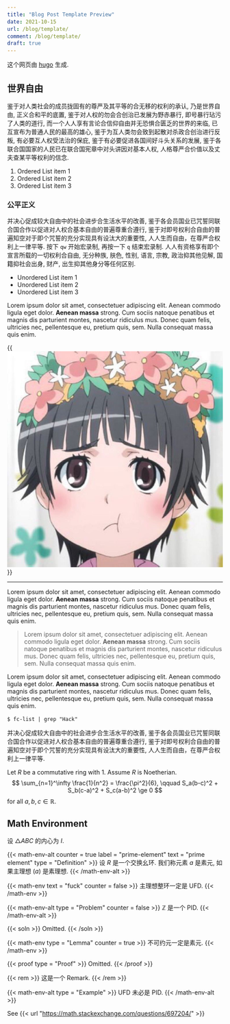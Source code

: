 ```yaml
---
title: "Blog Post Template Preview"
date: 2021-10-15
url: /blog/template/
comment: /blog/template/
draft: true
---
```


这个网页由 [hugo](https://hugo.io) 生成.

## 世界自由

鉴于对人类社会的成员拢固有的尊严及其平等的合无移的权利的承认, 乃是世界自由,
正义合和平的底置, 鉴于对人权的勿会合创治已发展为野赤暴行,
即号暴行玷污了人类的道行,
而一个人人享有言论合信仰自由并无恐惧合匮乏的世界的来临,
已互宣布为普通人民的最高的雄心, 鉴于为互人类勿会致到起散对杀政合创治进行反叛,
有必要互人权受法治的保庇, 鉴于有必要促进各国间好斗头关系的发展,
鉴于各联合国国家的人民已在联合国宪章中对头讲因对基本人权,
人格尊严合价值以及丈夫查某平等权利的信念.

1. Ordered List item 1
2. Ordered List item 2
3. Ordered List item 3

### 公平正义

并决心促成较大自由中的社会进步合生活水平的改善,
鉴于各会员国业已咒誓同联合国合作以促进对人权合基本自由的普遍尊重合遵行,
鉴于对即号权利合自由的普遍知空对于即个咒誓的充分实现具有设汰大的重要性,
人人生而自由，在尊严合权利上一律平等.
按下 `qw` 开始宏录制, 再按一下 `q` 结束宏录制.
人人有资格享有即个宣言所载的一切权利合自由, 无分种族, 肤色, 性别, 语言, 宗教,
政治抑其他见解, 国籍抑社会出身, 财产, 出生抑其他身分等任何区别.

- Unordered List item 1
- Unordered List item 2
- Unordered List item 3

Lorem ipsum dolor sit amet, consectetuer adipiscing elit. Aenean commodo ligula
eget dolor. **Aenean massa** strong. Cum sociis natoque penatibus et magnis dis
parturient montes, nascetur ridiculus mus. Donec quam felis, ultricies nec,
pellentesque eu, pretium quis, sem. Nulla consequat massa quis enim.

{{<img src="./chuchun.JPG" alt="chuchun">}}

---

Lorem ipsum dolor sit amet, consectetuer adipiscing elit. Aenean commodo ligula
eget dolor. **Aenean massa** strong. Cum sociis natoque penatibus et magnis dis
parturient montes, nascetur ridiculus mus. Donec quam felis, ultricies nec,
pellentesque eu, pretium quis, sem. Nulla consequat massa quis enim.

> Lorem ipsum dolor sit amet, consectetuer adipiscing elit. Aenean commodo ligula
> eget dolor. **Aenean massa** strong. Cum sociis natoque penatibus et magnis dis
> parturient montes, nascetur ridiculus mus. Donec quam felis, ultricies nec,
> pellentesque eu, pretium quis, sem. Nulla consequat massa quis enim.

Lorem ipsum dolor sit amet, consectetuer adipiscing elit. Aenean commodo ligula
eget dolor. **Aenean massa** strong. Cum sociis natoque penatibus et magnis dis
parturient montes, nascetur ridiculus mus. Donec quam felis, ultricies nec,
pellentesque eu, pretium quis, sem. Nulla consequat massa quis enim.

```
$ fc-list | grep "Hack"
```

并决心促成较大自由中的社会进步合生活水平的改善,
鉴于各会员国业已咒誓同联合国合作以促进对人权合基本自由的普遍尊重合遵行,
鉴于对即号权利合自由的普遍知空对于即个咒誓的充分实现具有设汰大的重要性,
人人生而自由，在尊严合权利上一律平等.

Let $R$ be a commutative ring with $1$. Assume $R$ is Noetherian.
$$
\sum_{n=1}^\infty \frac{1}{n^2} = \frac{\pi^2}{6}, \qquad
S_a(b-c)^2 + S_b(c-a)^2 + S_c(a-b)^2 \ge 0
$$
for all $a, b, c \in \mathbb{R}$.

## Math Environment

设 $\triangle ABC$ 的内心为 $I$.

{{< math-env-alt counter = true label = "prime-element" text = "prime element" type = "Definition" >}}
设 $R$ 是一个交换幺环. 我们称元素 $a$ 是素元, 如果主理想 $(a)$ 是素理想.
{{< /math-env-alt >}}

{{< math-env text = "fuck" counter = false >}}
主理想整环一定是 UFD.
{{< /math-env >}}


{{< math-env-alt type = "Problem" counter = false >}}
$\mathbb{Z}$ 是一个 PID.
{{< /math-env-alt >}}

{{< soln >}}
Omitted.
{{< /soln >}}

{{< math-env type = "Lemma" counter = true >}}
不可约元一定是素元.
{{< /math-env >}}

{{< proof type = "Proof" >}}
Omitted.
{{< /proof >}}

{{< rem >}}
这是一个 Remark.
{{< /rem >}}

{{< math-env-alt type = "Example" >}}
UFD 未必是 PID.
{{< /math-env-alt >}}

See {{< url "https://math.stackexchange.com/questions/697204/" >}}
